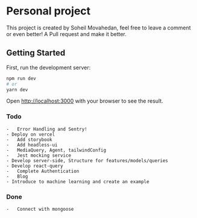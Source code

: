 # Personal project

This project is created by Soheil Movahedan, feel free to leave
a comment or even better! A Pull request and make it better.

## Getting Started

First, run the development server:

```bash
npm run dev
# or
yarn dev
```

Open [http://localhost:3000](http://localhost:3000) with your browser to see the result.

### Todo
	-	Error Handling and Sentry!
	- Deploy on vercel
	-	Add storybook
	-	Add headless-ui
	-	MediaQuery, Agent, tailwindConfig
	-	Jest mocking service
	- Develop server-side, Structure for features/models/queries
	- Develop react-query
	-	Complete Authentication
	-	Blog
	- Introduce to machine learning and create an example

### Done
	-	Connect with mongoose
